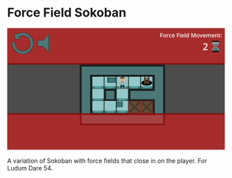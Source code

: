 # Force Field Sokoban

![A screenshot from the game](screenshot_1.png)

A variation of Sokoban with force fields that close in on the player. For Ludum Dare 54.
